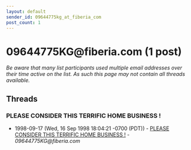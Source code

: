 ```yaml
---
layout: default
sender_id: 09644775kg_at_fiberia_com
post_count: 1
---
```


# 09644775KG<span>@</span>fiberia.com (1 post)

_Be aware that many list participants used multiple email addresses over their time active on the list. As such this page may not contain all threads available._

## Threads

### PLEASE CONSIDER THIS TERRIFIC HOME BUSINESS !
+ 1998-09-17 (Wed, 16 Sep 1998 18:04:21 -0700 (PDT)) - [PLEASE CONSIDER THIS TERRIFIC HOME BUSINESS !](/archive/1998/09/24f9fced311ab5103d9e8f1ca16004cabff06c7b4f0221cea58de40e30cebdd6) - _09644775KG@fiberia.com_


